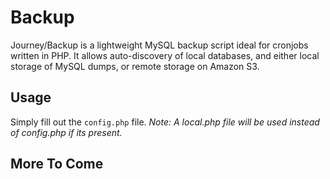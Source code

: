 # Backup

Journey/Backup is a lightweight MySQL backup script ideal for cronjobs written in PHP. It allows auto-discovery of local databases, and either local storage of MySQL dumps, or remote storage on Amazon S3.

## Usage

Simply fill out the `config.php` file. *Note: A local.php file will be used instead of config.php if its present.*

## More To Come
